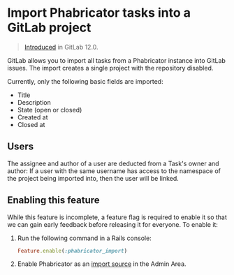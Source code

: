 # Import Phabricator tasks into a GitLab project

> [Introduced](https://gitlab.com/gitlab-org/gitlab-foss/issues/60562) in
GitLab 12.0.

GitLab allows you to import all tasks from a Phabricator instance into
GitLab issues. The import creates a single project with the
repository disabled.

Currently, only the following basic fields are imported:

- Title
- Description
- State (open or closed)
- Created at
- Closed at

## Users

The assignee and author of a user are deducted from a Task's owner and
author: If a user with the same username has access to the namespace
of the project being imported into, then the user will be linked.

## Enabling this feature

While this feature is incomplete, a feature flag is required to enable it so that
we can gain early feedback before releasing it for everyone. To enable it:

1. Run the following command in a Rails console:

   ```ruby
   Feature.enable(:phabricator_import)
   ```

1. Enable Phabricator as an [import source](../../admin_area/settings/visibility_and_access_controls.md#import-sources) in the Admin Area.

